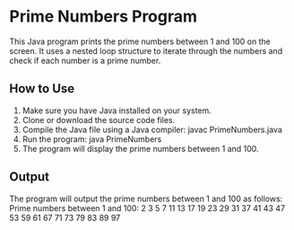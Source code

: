 # Prime Numbers Program

This Java program prints the prime numbers between 1 and 100 on the screen. It uses a nested loop structure to iterate through the numbers and check if each number is a prime number.

## How to Use

1. Make sure you have Java installed on your system.
2. Clone or download the source code files.
3. Compile the Java file using a Java compiler:
    javac PrimeNumbers.java
4. Run the program:
    java PrimeNumbers
5. The program will display the prime numbers between 1 and 100.

## Output

The program will output the prime numbers between 1 and 100 as follows:
Prime numbers between 1 and 100:
2 3 5 7 11 13 17 19 23 29 31 37 41 43 47 53 59 61 67 71 73 79 83 89 97


